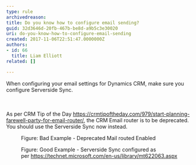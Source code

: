 ```yaml
---
type: rule
archivedreason: 
title: Do you know how to configure email sending?
guid: 32d3646d-20fb-467b-be8d-a9b5c3e30020
uri: do-you-know-how-to-configure-email-sending
created: 2017-11-06T22:51:47.0000000Z
authors:
- id: 66
  title: Liam Elliott
related: []

---
```



​When configuring your email settings for Dynamics CRM, make sure you configure Serverside Sync.<br>
<br><excerpt class='endintro'></excerpt><br>
<p>As per CRM Tip of the Day <a href="https&#58;//crmtipoftheday.com/979/start-planning-farewell-party-for-email-router/"> https&#58;//crmtipoftheday.com/979/start-planning-farewell-party-for-email-router/</a>,&#160;the CRM Email router is to be deprecated. You should use the Serverside Sync now instead.​<br></p><dl class="badImage"><dt><img src="/PublishingImages/CRM%20Email%20Router.png" alt="" /> </dt><dd>Figure&#58; Bad Example - Deprecated Mail routed Enabled</dd></dl><dl class="goodImage"><dt><img src="/PublishingImages/CRM%20ServerSideSync.png" alt="" /> </dt><dd>Figure&#58; Good Example -&#160;Serverside Sync configured as per&#160;<a href="https&#58;//technet.microsoft.com/en-us/library/mt622063.aspx">https&#58;//technet.microsoft.com/en-us/library/mt622063.aspx </a></dd></dl> <br>


